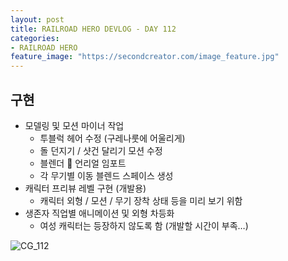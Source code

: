 ```yaml
---
layout: post
title: RAILROAD HERO DEVLOG - DAY 112
categories:
- RAILROAD HERO
feature_image: "https://secondcreator.com/image_feature.jpg"
---
```


## 구현
- 모델링 및 모션 마이너 작업
  - 투블럭 헤어 수정 (구레나룻에 어울리게)
  - 돌 던지기 / 샷건 달리기 모션 수정
  - 블렌더  언리얼 임포트
  - 각 무기별 이동 블렌드 스페이스 생성
- 캐릭터 프리뷰 레벨 구현 (개발용)
  - 캐릭터 외형 / 모션 / 무기 장착 상태 등을 미리 보기 위함
- 생존자 직업별 애니메이션 및 외형 차등화
  - 여성 캐릭터는 등장하지 않도록 함 (개발할 시간이 부족…)

![CG_112](https://secondcreator.com/blog/imgs/CG_112.png)
